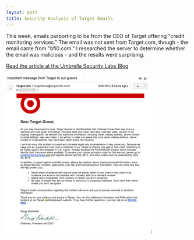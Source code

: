 ```yaml
---
layout: post
title: Security Analysis of Target Emails
---
```


This week, emails purporting to be from the CEO of Target offering "credit monitoring services." The email was not sent from Target.com, though - the email came from "bfi0.com." I researched the server to determine whether the email was malicious - and the results were surprising. 

[Read the article at the Umbrella Security Labs Blog](http://labs.umbrella.com/2014/01/18/phishing-official-targets-credit-card-monitoring-email-bfi0-com/)

<a href="http://labs.umbrella.com/2014/01/18/phishing-official-targets-credit-card-monitoring-email-bfi0-com/"><img src="/images/target.jpg" alt="target"/></a>


